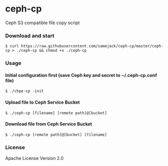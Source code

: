 # ceph-cp
Ceph S3 compatible file copy script

### Download and start
```shell
$ curl https://raw.githubusercontent.com/samejack/ceph-cp/master/ceph-cp > ./ceph-cp && chmod +x ./ceph-cp
```

### Usage
#### Initial configuration first (save Ceph key and secret to ~/.ceph-cp.conf file)
```shell
$ ./chpe-cp -init
```

#### Upload file to Ceph Service Bucket
```shell
$ ./ceph-cp [filename] [remote path]@[bucket]
```

#### Download file from Ceph Service Bucket
```shell
$ ./ceph-cp [remote path]@[bucket] [filename]
```
### License

Apache License Version 2.0
